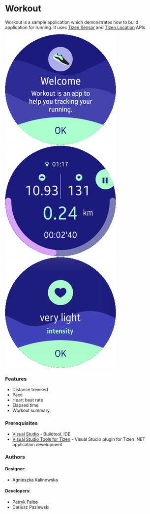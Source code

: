 # Workout

Workout is a sample application which demonstrates how to build application for running. It uses [Tizen.Sensor](https://samsung.github.io/TizenFX/stable/api/Tizen.Sensor.html) and [Tizen.Location](https://samsung.github.io/TizenFX/stable/api/Tizen.Location.html) APIs

![Welcome page](./Screenshots/Screenshot1.png)
![Main page](./Screenshots/Screenshot2.png)
![Workout summary](./Screenshots/Screenshot3.png)

### Features

- Distance treveled
- Pace
- Heart beat rate
- Elapsed time
- Workout summary

### Prerequisites

- [Visual Studio](https://www.visualstudio.com/) - Buildtool, IDE
- [Visual Studio Tools for Tizen](https://docs.tizen.org/application/vstools/install) - Visual Studio plugin for Tizen .NET application development

### Authors
#### Designer:
- Agnieszka Kalinowska
#### Developers:
- Patryk Falba
- Dariusz Paziewski
